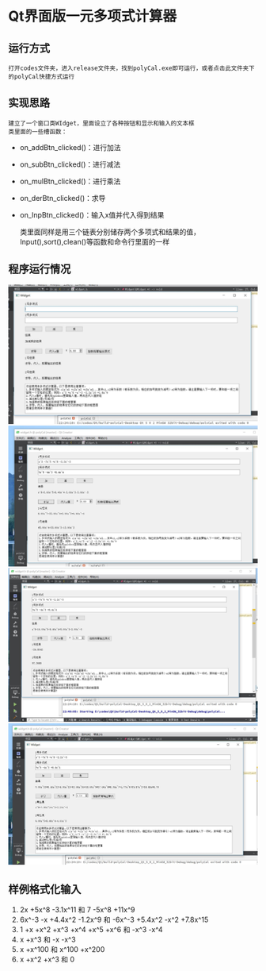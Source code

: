 # Qt界面版一元多项式计算器
## 运行方式
    打开codes文件夹，进入release文件夹，找到polyCal.exe即可运行，或者点击此文件夹下的polyCal快捷方式运行

## 实现思路
    建立了一个窗口类WIdget，里面设立了各种按钮和显示和输入的文本框
    类里面的一些槽函数：

- on_addBtn_clicked()：进行加法
- on_subBtn_clicked()：进行减法
- on_mulBtn_clicked()：进行乘法
- on_derBtn_clicked()：求导
- on_InpBtn_clicked()：输入x值并代入得到结果

  类里面同样是用三个链表分别储存两个多项式和结果的值，Input(),sort(),clean()等函数和命令行里面的一样

## 程序运行情况
![](./q1.jpg)
![](./q2.jpg)
![](./q3.jpg)
![](./q4.jpg)

## 样例格式化输入
1. 2x +5x^8 -3.1x^11  和 7 -5x^8 +11x^9
2. 6x^-3 -x +4.4x^2 -1.2x^9 和 -6x^-3 +5.4x^2 -x^2 +7.8x^15
3. 1 +x +x^2 +x^3 +x^4 +x^5 +x^6 和 -x^3 -x^4
4. x +x^3  和 -x -x^3
5. x +x^100  和 x^100 +x^200
6. x +x^2 +x^3 和 0
